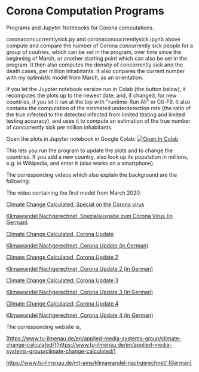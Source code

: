 # Corona Computation Programs
Programs and Jupyter Notebooks for Corona computations.

coronaconcucrrentlysick.py and coronaconcucrrentlysick.ipynb above compute and compare the number of Corona concurrently sick people for a group of coutries, which can be set in the program, over time since the beginning of March, or another starting point which can also be set in the program. It then also computes the density of concorrently sick and the death cases, per million inhabitants. It also conpares the current number with my optimistic model from March, as an orientation.

If you let the Juypter notebook version run in Colab (the button below), it recomputes the plots up to the newest date, and, if changed, for new countries, if you let it run at the top with "runtime-Run All" or Ctl-F9. It also contains the computation of the estimated underdetection rate (the ratio of the true infected to the detected infected from limited testing and limited testing accuracy), and uses it to compute an estimation of the true number of concurrently sick per million inhabitants.

Open the plots in Jupyter notebook in Google Colab:
[![Open In Colab](https://colab.research.google.com/assets/colab-badge.svg)](https://colab.research.google.com/github/TUIlmenauAMS/CoronaComputationPrograms/blob/master/coronaconcucrrentlysick.ipynb)

This lets you run the program to update the plots and to change the countries. If you add a new country, also look up its population in millions, e.g. in Wikipedia, and enter it (also works on a smartphone).

The corresponding videos which also explain the background are the following:

The video containing the first model from March 2020:

[Climate Change Calculated, Special on the Corona virus](https://youtu.be/iNlg2PJYsSY)

[Klimawandel Nachgerechnet, Spezialausgabe zum Corona Virus (in German)](https://youtu.be/2UnOiSV-e2o)

[Climate Change Calculated, Corona Update](https://youtu.be/VuHotesx1Y0)

[Klimawandel Nachgerechnet, Corona Update (in German)](https://youtu.be/23LajKrdhxM)

[Climate Change Calculated, Corona Update 2](https://youtu.be/YvuAugJPpp0)

[Klimawandel Nachgerechnet, Corona Update 2 (in German)](https://youtu.be/3g8QmB8fqEI)

[Climate Change Calculated, Corona Update 3](https://youtu.be/M4WWBWgPviE)

[Klimawandel Nachgerechnet, Corona Update 3 (in German)](https://youtu.be/uMbrgJW34Fw)

[Climate Change Calculated, Corona Update 4](https://youtu.be/yxS8E1LUEaM)

[Klimawandel Nachgerechnet, Corona Update 4 (in German)](https://youtu.be/sgd5G1JozE4)

The corresponding website is,

[https://www.tu-ilmenau.de/en/applied-media-systems-group/climate-change-calculated/](https://www.tu-ilmenau.de/en/applied-media-systems-group/climate-change-calculated/)

[https://www.tu-ilmenau.de/mt-ams/klimawandel-nachgerechnet/ (German)](https://www.tu-ilmenau.de/mt-ams/klimawandel-nachgerechnet/)
